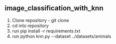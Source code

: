 ## image_classification_with_knn

1. Clone repository - git clone
2. cd into repository
3. run pip install -r requirements.txt
4. run python knn.py --dataset ../datasets/animals